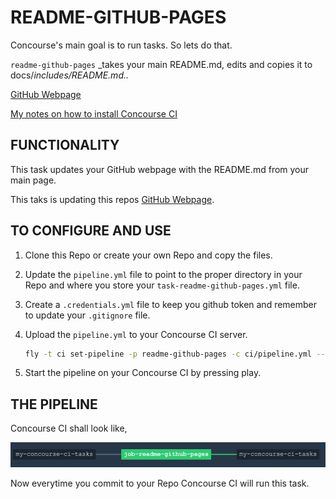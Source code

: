 # README-GITHUB-PAGES

Concourse's main goal is to run tasks. So lets do that.

`readme-github-pages` _takes your main README.md, edits and copies it to docs/_includes/README.md.._

[GitHub Webpage](https://jeffdecola.github.io/my-concourse-ci-tasks/)

[My notes on how to install Concourse CI](https://github.com/JeffDeCola/my-cheat-sheets/tree/master/concourse-ci-cheat-sheet)

## FUNCTIONALITY

This task updates your GitHub webpage with the README.md from your main page.

This taks is updating this repos [GitHub Webpage](https://jeffdecola.github.io/my-concourse-ci-tasks/).

## TO CONFIGURE AND USE

1. Clone this Repo or create your own Repo and copy the files.

2. Update the `pipeline.yml` file to point to the proper directory in your
   Repo and where you store your `task-readme-github-pages.yml` file.

3. Create a `.credentials.yml` file to keep you github token and
   remember to update your `.gitignore` file.

4. Upload the `pipeline.yml` to your Concourse CI server.

   ```bash
   fly -t ci set-pipeline -p readme-github-pages -c ci/pipeline.yml --load-vars-from ci/.credentials.yml
   ```

5. Start the pipeline on your Concourse CI by pressing play.

## THE PIPELINE

Concourse CI shall look like,

![IMAGE - readme-github-pages concourse ci piepline - IMAGE](../docs/pics/readme-github-pages-pipeline.jpg)

Now everytime you commit to your Repo Concourse CI will run this task.
